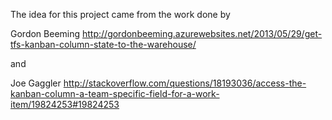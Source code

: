 The idea for this project came from the work done by 

Gordon Beeming
http://gordonbeeming.azurewebsites.net/2013/05/29/get-tfs-kanban-column-state-to-the-warehouse/

and

Joe Gaggler
http://stackoverflow.com/questions/18193036/access-the-kanban-column-a-team-specific-field-for-a-work-item/19824253#19824253

